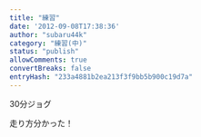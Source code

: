 ```yaml
---
title: "練習"
date: '2012-09-08T17:38:36'
author: "subaru44k"
category: "練習(中)"
status: "publish"
allowComments: true
convertBreaks: false
entryHash: "233a4881b2ea213f3f9bb5b900c19d7a"
---
```

30分ジョグ

走り方分かった！
